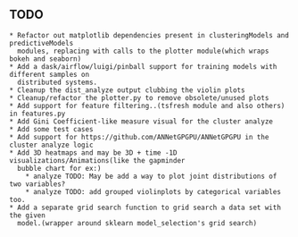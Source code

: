 ## TODO
	* Refactor out matplotlib dependencies present in clusteringModels and predictiveModels
	  modules, replacing with calls to the plotter module(which wraps bokeh and seaborn)
	* Add a dask/airflow/luigi/pinball support for training models with different samples on
	  distributed systems.
	* Cleanup the dist_analyze output clubbing the violin plots
	* Cleanup/refactor the plotter.py to remove obsolete/unused plots
	* Add support for feature filtering..(tsfresh module and also others) in features.py
	* Add Gini Coefficient-like measure visual for the cluster analyze
	* Add some test cases
	* Add support for https://github.com/ANNetGPGPU/ANNetGPGPU in the cluster analyze logic
	* Add 3D heatmaps and may be 3D + time -1D visualizations/Animations(like the gapminder
	  bubble chart for ex:)
    	* analyze TODO: May be add a way to plot joint distributions of two variables?
    	* analyze TODO: add grouped violinplots by categorical variables too.
	* Add a separate grid search function to grid search a data set with the given
	  model.(wrapper around sklearn model_selection's grid search)
